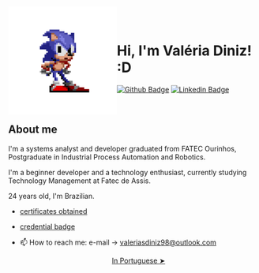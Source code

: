 <p>
 <p>
    <img src="./github/sonic.gif" width="220px" align="left"> 
    
    
  <br></br>
    
  # Hi, I'm Valéria Diniz! :D
  
  [![Github Badge](https://img.shields.io/badge/-Github-000?style=flat-square&logo=Github&logoColor=white&link=https://github.com/valeriadiniz)](https://github.com/valeriadiniz)
  [![Linkedin Badge](https://img.shields.io/badge/-LinkedIn-blue?style=flat-square&logo=Linkedin&logoColor=white&link=https://www.linkedin.com/in/val%C3%A9ria-diniz-3a24741a4/)](https://www.linkedin.com/in/val%C3%A9ria-d-3a24741a4/?profileId=ACoAAC_ERCoB_3TNS7P9E07e6BzOYuR1B1gZtTc) 
  
  <br>
  
  ## About me
  I'm a systems analyst and developer graduated from FATEC Ourinhos, Postgraduate in Industrial Process Automation and Robotics.
  
  I'm a beginner developer and a technology enthusiast, currently studying Technology Management at Fatec de Assis. 
  
  24 years old, I'm Brazilian. 
  
  
  
  - [certificates obtained](https://drive.google.com/drive/folders/1aaLcMPEGfS-cl6MgauJlntreBsLSG1Nx) 
  - [credential badge](https://www.credly.com/users/valeria-diniz/badges) 
  - 📫 How to reach me: e-mail -> valeriasdiniz98@outlook.com
  
     
    <p align="center"><a href="./README.pt-br.md">In Portuguese ➤</a></p>
    
 
 
 
</p>

  
     
  
  </p>

 
 





<!--
**valeriadiniz/valeriadiniz** is a ✨ _special_ ✨ repository because its `README.md` (this file) appears on your GitHub profile.

Here are some ideas to get you started:

- 🔭 I’m currently working on ...
- 🌱 I’m currently learning ...
- 👯 I’m looking to collaborate on ...
- 🤔 I’m looking for help with ...
- 💬 Ask me about ...
- 📫 How to reach me: ...
- 😄 Pronouns: ...
- ⚡ Fun fact: ...
-->
